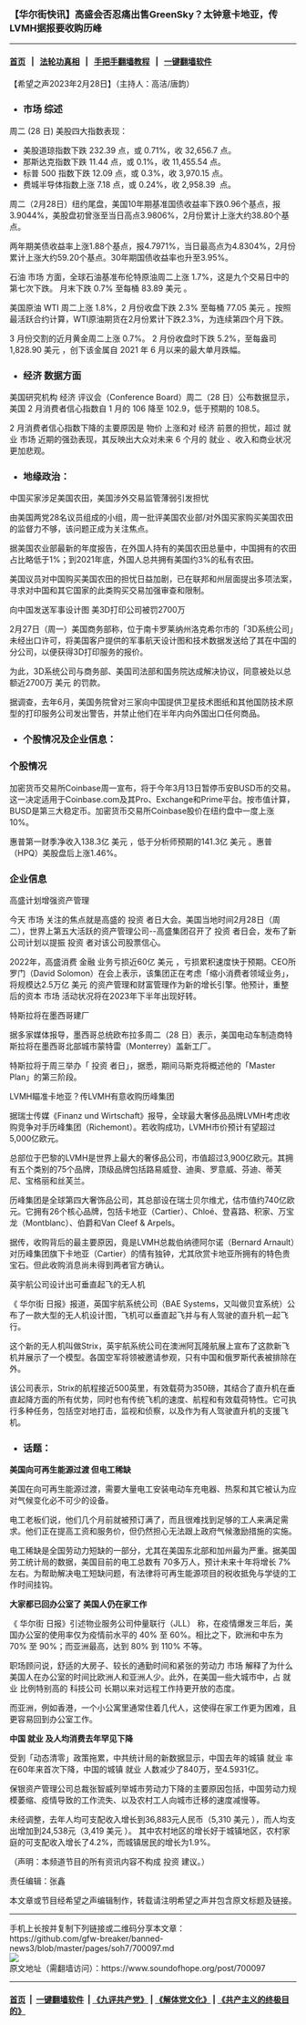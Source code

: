 ### 【华尔街快讯】高盛会否忍痛出售GreenSky？太钟意卡地亚，传LVMH据报要收购历峰
------------------------

#### [首页](https://github.com/gfw-breaker/banned-news3/blob/master/README.md) &nbsp;&nbsp;|&nbsp;&nbsp; [法轮功真相](https://github.com/begood0513/basic/blob/master/README.md)  &nbsp;&nbsp;|&nbsp;&nbsp; [手把手翻墙教程](https://github.com/gfw-breaker/guides/wiki)  &nbsp;&nbsp;|&nbsp;&nbsp; [一键翻墙软件](https://github.com/gfw-breaker/nogfw/blob/master/README.md)  



<div><div class="Content__Wrapper sc-1bvya0-0 elmmKw article_body" data-checkusr="" itemprop="articleBody">
 <div id="post_place_1">
 </div>
 <p class="meta-top">
  <span class="meta">
   【希望之声2023年2月28日】（主持人：高洁/唐韵）
  </span>
 </p>
 <ul>
  <li>
   <h3>
    <ok href="/term/3188">
     市场
    </ok>
    综述
   </h3>
  </li>
 </ul>
 <p>
  周二 (28 日) 美股四大指数表现：
 </p>
 <ul>
  <li>
   美股道琼指数下跌 232.39 点，或 0.71%，收 32,656.7 点。
  </li>
  <li>
   那斯达克指数下跌 11.44 点，或 0.1%，收 11,455.54 点。
  </li>
  <li>
   标普 500 指数下跌 12.09 点，或 0.3%，收 3,970.15 点。
  </li>
  <li>
   费城半导体指数上涨 7.18 点，或 0.24%，收 2,958.39  点。
  </li>
 </ul>
 <p>
 </p>
 <p>
  周二（2月28日）纽约尾盘，美国10年期基准国债收益率下跌0.96个基点，报3.9044%，美股盘初曾涨至当日高点3.9806%，2月份累计上涨大约38.80个基点。
 </p>
 <p>
  两年期美债收益率上涨1.88个基点，报4.7971%，当日最高点为4.8304%，2月份累计上涨大约59.20个基点。30年期国债收益率也升至3.95%。
 </p>
 <p>
  石油
  <ok href="/term/3188">
   市场
  </ok>
  方面，全球石油基准布伦特原油周二上涨 1.7%，这是九个交易日中的第七次下跌。 月末下跌 0.7% 至每桶 83.89
  <ok href="/term/1923">
   美元
  </ok>
  。
 </p>
 <p>
  美国原油 WTI 周二上涨 1.8%，2 月份收盘下跌 2.3% 至每桶 77.05
  <ok href="/term/1923">
   美元
  </ok>
  。按照最活跃合约计算，WTI原油期货在2月份累计下跌2.3%，为连续第四个月下跌。
 </p>
 <p>
  3 月份交割的近月黄金周二上涨 0.7%。 2 月份收盘时下跌 5.2%，至每盎司 1,828.90
  <ok href="/term/1923">
   美元
  </ok>
  ，创下该金属自 2021 年 6 月以来的最大单月跌幅。
 </p>
 <ul>
  <li>
   <h3>
    <ok href="/term/5444">
     经济
    </ok>
    数据方面
   </h3>
  </li>
 </ul>
 <p>
  美国研究机构
  <ok href="/term/5444">
   经济
  </ok>
  评议会（Conference Board）周二（28 日）公布数据显示，美国 2 月消费者信心指数自 1 月的 106 降至 102.9，低于预期的 108.5。
 </p>
 <p>
  2 月消费者信心指数下降的主要原因是
  <ok href="/term/2296">
   物价
  </ok>
  上涨和对
  <ok href="/term/5444">
   经济
  </ok>
  前景的担忧，超过
  <ok href="/term/1584">
   就业
  </ok>
  <ok href="/term/3188">
   市场
  </ok>
  近期的强劲表现，其反映出大众对未来 6 个月的
  <ok href="/term/1584">
   就业
  </ok>
  、收入和商业状况更加悲观。
 </p>
 <ul>
  <li>
   <h3>
    地缘政治：
   </h3>
  </li>
 </ul>
 <p>
  中国买家涉足美国农田，美国涉外交易监管薄弱引发担忧
 </p>
 <p>
  由美国两党28名议员组成的小组，周一批评美国农业部/对外国买家购买美国农田的监督力不够，该问题正成为关注焦点。
 </p>
 <p>
  据美国农业部最新的年度报告，在外国人持有的美国农田总量中，中国拥有的农田占比略低于1%；到2021年底，外国人总共拥有美国约3%的私有农田。
 </p>
 <p>
  美国议员对中国购买美国农田的担忧日益加剧，已在联邦和州层面提出多项法案，寻求对中国和其它国家的此类购买交易加强审查和限制。
 </p>
 <p>
  向中国发送军事设计图 美3D打印公司被罚2700万
 </p>
 <p>
  2月27日（周一）美国商务部称，位于南卡罗莱纳州洛克希尔市的「3D系统公司」未经出口许可，将美国客户提供的军事航天设计图和技术数据发送给了其在中国的分公司，以便获得3D打印服务的报价。
 </p>
 <p>
  为此，3D系统公司与商务部、美国司法部和国务院达成解决协议，同意被处以总额近2700万
  <ok href="/term/1923">
   美元
  </ok>
  的罚款。
 </p>
 <p>
  据调查，去年6月，美国务院曾对三家向中国提供卫星技术图纸和其他国防技术原型的打印服务公司发出警告，并禁止他们在半年内向外国出口任何商品。
 </p>
 <ul>
  <li>
   <h3>
    个股情况及企业信息：
   </h3>
  </li>
 </ul>
 <h3>
  个股情况
 </h3>
 <p>
  加密货币交易所Coinbase周一宣布，将于今年3月13日暂停币安BUSD币的交易。这一决定适用于Coinbase.com及其Pro、Exchange和Prime平台。按市值计算，BUSD是第三大稳定币。加密货币交易所Coinbase股价在纽约盘中一度上涨10%。
 </p>
 <p>
  惠普第一财季净收入138.3亿
  <ok href="/term/1923">
   美元
  </ok>
  ，低于分析师预期的141.3亿
  <ok href="/term/1923">
   美元
  </ok>
  。惠普（HPQ）美股盘后上涨1.46%。
 </p>
 <h3>
  企业信息
 </h3>
 <p>
  高盛计划增强资产管理
 </p>
 <p>
  今天
  <ok href="/term/3188">
   市场
  </ok>
  关注的焦点就是高盛的
  <ok href="/term/1496">
   投资
  </ok>
  者日大会。美国当地时间2月28日（周二），世界上第五大活跃的资产管理公司--高盛集团召开了
  <ok href="/term/1496">
   投资
  </ok>
  者日会，发布了新公司计划以提振
  <ok href="/term/1496">
   投资
  </ok>
  者对该公司股票信心。
 </p>
 <p>
  2022年，高盛消费
  <ok href="/term/3667">
   金融
  </ok>
  业务亏损近60亿
  <ok href="/term/1923">
   美元
  </ok>
  ，亏损累积速度快于预期。CEO所罗门（David Solomon）在会上表示，该集团正在考虑「缩小消费者领域业务」，将规模达2.5万亿
  <ok href="/term/1923">
   美元
  </ok>
  的资产管理和财富管理作为新的增长引擎。他预计，重整后的资本
  <ok href="/term/3188">
   市场
  </ok>
  活动状况将在2023年下半年出现好转。
 </p>
 <p>
  特斯拉将在墨西哥建厂
 </p>
 <p>
  据多家媒体报导，墨西哥总统欧布拉多周二（28 日）表示，美国电动车制造商特斯拉将在墨西哥北部城市蒙特雷（Monterrey）盖新工厂。
 </p>
 <p>
  特斯拉将于周三举办「
  <ok href="/term/1496">
   投资
  </ok>
  者日」，据悉，期间马斯克将概述他的「Master Plan」的第三阶段。
 </p>
 <p>
  LVMH瞄准卡地亚？传LVMH有意收购历峰集团
 </p>
 <p>
  据瑞士传媒《Finanz und Wirtschaft》报导，全球最大奢侈品品牌LVMH考虑收购竞争对手历峰集团（Richemont）。若收购成功，LVMH市价预计有望超过5,000亿欧元。
 </p>
 <p>
  总部位于巴黎的LVMH是世界上最大的奢侈品公司，市值超过3,900亿欧元。其拥有五个类别的75个品牌，顶级品牌包括路易威登、迪奥、罗意威、芬迪、蒂芙尼、宝格丽和丝芙兰。
 </p>
 <p>
  历峰集团是全球第四大奢饰品公司，其总部设在瑞士贝尔维尤，估市值约740亿欧元。它拥有26个核心品牌，包括卡地亚（Cartier）、Chloé、登喜路、积家、万宝龙（Montblanc）、伯爵和Van Cleef &amp; Arpels。
 </p>
 <p>
  据传，收购背后的最主要原因，竟是LVMH总裁伯纳德阿尔诺（Bernard Arnault）对历峰集团旗下卡地亚（Cartier）的情有独钟，尤其欣赏卡地亚所拥有的特色贵宝石。但此收购消息尚未得到两者官方确认。
 </p>
 <p>
  英宇航公司设计出可垂直起飞的无人机
 </p>
 <p>
  《
  <ok href="/term/11791">
   华尔街
  </ok>
  日报》报道，英国宇航系统公司（BAE Systems，又叫做贝宜系统）公布了一款大型的无人机设计图，飞机可以垂直起飞并与有人驾驶的直升机一起飞行。
 </p>
 <p>
  这个新的无人机叫做Strix，英宇航系统公司在澳洲阿瓦隆航展上宣布了这款新飞机并展示了一个模型。各国空军将领被邀请参观，只有中国和俄罗斯代表被排除在外。
 </p>
 <p>
  该公司表示，Strix的航程接近500英里，有效载荷为350磅，其结合了直升机在垂直起降方面的所有优势，同时也有传统飞机的速度、航程和有效载荷特性。它可执行多种任务，包括空对地打击，监视和侦察，以及作为有人驾驶直升机的支援飞机。
 </p>
 <ul>
  <li>
   <h3>
    话题：
   </h3>
  </li>
 </ul>
 <p>
  <strong>
   美国向可再生能源过渡 但电工稀缺
  </strong>
 </p>
 <p>
  美国在向可再生能源过渡，需要大量电工安装电动车充电器、热泵和其它被认为应对气候变化必不可少的设备。
 </p>
 <p>
  电工老板们说，他们几个月前就被预订满了，而且很难找到足够的工人来满足需求。他们正在提高工资和服务价，但仍然担心无法跟上政府气候激励措施的实施。
 </p>
 <p>
  电工稀缺是全国劳动力短缺的一部分，尤其在美国东北部和加州最为严重。据美国劳工统计局的数据，美国目前的电工总数有 70多万人，预计未来十年将增长 7% 左右。为帮助解决电工短缺问题，有法律将可再生能源项目的税收抵免与学徒的工作时间挂钩。
 </p>
 <p>
  <strong>
   大家都已回办公室了 美国人仍在家工作
  </strong>
 </p>
 <p>
  《
  <ok href="/term/11791">
   华尔街
  </ok>
  日报》引述物业服务公司仲量联行（JLL） 称，在疫情爆发三年后，美国办公室的使用率仅为疫情前水平的 40% 至 60%。相比之下，欧洲和中东为 70% 至 90%；而亚洲最高，达到 80% 到 110% 不等。
 </p>
 <p>
  职场顾问说，舒适的大房子、较长的通勤时间和紧张的劳动力
  <ok href="/term/3188">
   市场
  </ok>
  解释了为什么美国人在办公室的时间比欧洲人和亚洲人少。此外，在美国一些大城市中，占
  <ok href="/term/1584">
   就业
  </ok>
  比例特别高的
  <ok href="/term/9799">
   科技公司
  </ok>
  长期以来对远程工作持更开放的态度。
 </p>
 <p>
  而亚洲，例如香港，一个小公寓里通常住着几代人，这使得在家工作更为困难，且更容易回到办公室工作。
 </p>
 <p>
  <strong>
   中国
   <ok href="/term/1584">
    就业
   </ok>
   及人均消费去年罕见下降
  </strong>
 </p>
 <p>
  受到「动态清零」政策拖累，中共统计局的新数据显示，中国去年的城镇
  <ok href="/term/1584">
   就业
  </ok>
  率在60年来首次下降，中国的城镇
  <ok href="/term/1584">
   就业
  </ok>
  人数减少了840万，至4.5931亿。
 </p>
 <p>
  保银资产管理公司总裁张智威列举城市劳动力下降的主要原因包括，中国劳动力规模萎缩、疫情导致的工作流失、以及农村工人向城市迁移的速度减慢等。
 </p>
 <p>
  未经调整，去年人均可支配收入增长到36,883元人民币（5,310
  <ok href="/term/1923">
   美元
  </ok>
  ），而人均支出增加到24,538元（3,419
  <ok href="/term/1923">
   美元
  </ok>
  ）。 其中农村地区的增长好于城镇地区，农村家庭的可支配收入增长了4.2%，而城镇居民的增长为1.9%。
 </p>
 <p>
  （声明：本频道节目的所有资讯内容不构成
  <ok href="/term/1496">
   投资
  </ok>
  建议。）
 </p>
 <p class="meta-btm">
  责任编辑：张鑫
 </p>
 <p class="meta-btm">
  本文章或节目经希望之声编辑制作，转载请注明希望之声并包含原文标题及链接。
 </p>
</div>
</div>
<hr/>
手机上长按并复制下列链接或二维码分享本文章：<br/>
https://github.com/gfw-breaker/banned-news3/blob/master/pages/soh7/700097.md <br/>
<a href='https://github.com/gfw-breaker/banned-news3/blob/master/pages/soh7/700097.md'><img src='https://github.com/gfw-breaker/banned-news3/blob/master/pages/soh7/700097.md.png'/></a> <br/>
原文地址（需翻墙访问）：https://www.soundofhope.org/post/700097


------------------------
#### [首页](https://github.com/gfw-breaker/banned-news3/blob/master/README.md) &nbsp;|&nbsp; [一键翻墙软件](https://github.com/gfw-breaker/nogfw/blob/master/README.md) &nbsp;| [《九评共产党》](https://github.com/gfw-breaker/9ping.md/blob/master/README.md#九评之一评共产党是什么) | [《解体党文化》](https://github.com/gfw-breaker/jtdwh.md/blob/master/README.md) | [《共产主义的终极目的》](https://github.com/gfw-breaker/gczydzjmd.md/blob/master/README.md)


<img src='http://gfw-breaker.win/banned-news3/pages/soh7/700097.md' width='0px' height='0px'/>